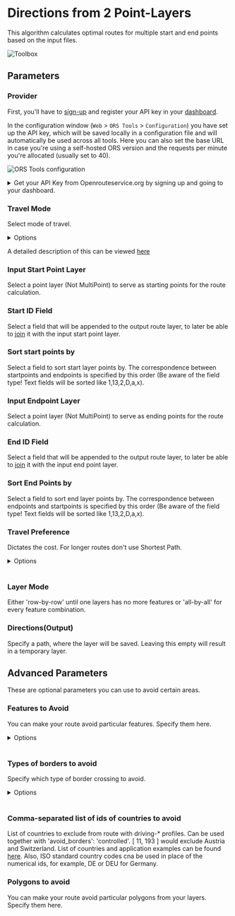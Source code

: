 # Directions from 2 Point-Layers
This algorithm calculates optimal routes for multiple start and end points based on the input files.

<img src="/wiki/img/directions_from_points_2_layers_toolbox.png" alt="Toolbox">

## Parameters

### Provider
First, you'll have to [sign-up](https://openrouteservice.org/sign-up) and register your API key in your [dashboard](https://openrouteservice.org/dev/#/home).

In the configuration window (`Web` > `ORS Tools` > `Configuration`) you have set up the API key, which will be saved locally in a configuration file and will automatically be used across all tools. Here you can also set the base URL in case you're using a self-hosted ORS version and the requests per minute you're allocated (usually set to 40).

![ORS Tools configuration](/wiki/img/wiki_orstools_config.png)

<details>
<summary>Get your API Key from Openrouteservice.org by signing up and going to your dashboard.</summary>
<br>

[![How To: Api Key](http://img.youtube.com/vi/Rsxl_0IUSFM/0.jpg)](http://www.youtube.com/watch?v=Rsxl_0IUSFM?start=145 "ORSTools 1.2 for Routing, Isochrones and Travel Time in QGIS")

</details>

### Travel Mode
Select mode of travel.

<details>
<summary>Options</summary>
<br>
<ul>
 <li>driving-car</li>
 <li>driving-hgv</li>
 <li>cycling-regular</li>
 <li>cycling-road</li>
 <li>cycling-mountain</li>
 <li>cycling-electric</li>
 <li>foot-walking</li>
 <li>foot-hiking</li>
 <li>wheelchair</li>
</ul>
</details>

A detailed description of this can be viewed [here](https://giscience.github.io/openrouteservice/technical-details/travel-speeds/#travel-time-calculation)

### Input Start Point Layer
Select a point layer (Not MultiPoint) to serve as starting points for the route calculation. 

### Start ID Field
Select a field that will be appended to the output route layer, to later be able to [join](https://docs.qgis.org/3.34/en/docs/user_manual/working_with_vector/joins_relations.html) it with the input start point layer.

### Sort start points by
Select a field to sort start layer points by. The correspondence between startpoints and endpoints is specified by this order (Be aware of the field type! Text fields will be sorted like 1,13,2,D,a,x).

### Input Endpoint Layer
Select a point layer (Not MultiPoint) to serve as ending points for the route calculation.

### End ID Field
Select a field that will be appended to the output route layer, to later be able to [join](https://docs.qgis.org/3.34/en/docs/user_manual/working_with_vector/joins_relations.html) it with the input end point layer.

### Sort End Points by
Select a field to sort end layer points by. The correspondence between endpoints and startpoints is specified by this order (Be aware of the field type! Text fields will be sorted like 1,13,2,D,a,x).

### Travel Preference
Dictates the cost. For longer routes don't use Shortest Path.

<details>
<summary>Options</summary>
<br>
<ul>
 <li>fastest</li>
 <li>shortest</li>
 <li>recommended</li>
</ul>
</details>
<br>

### Layer Mode
Either 'row-by-row' until one layers has no more features or 'all-by-all' for every feature combination.

### Directions(Output)
Specify a path, where the layer will be saved. Leaving this empty will result in a temporary layer. 

## Advanced Parameters
These are optional parameters you can use to avoid certain areas.

### Features to Avoid
You can make your route avoid particular features. Specify them here.

<details>
<summary>Options</summary>
<br>
<ul>
  <li>Highways</li>
  <li>Tollways</li>
  <li>Ferries</li>
  <li>Fords</li>
  <li>Steps</li>
</ul>
</details>
<br>

### Types of borders to avoid
Specify which type of border crossing to avoid.

<details>
<summary>Options</summary>
<br>
<ul>
  <li>all</li>
  <li>controlled</li>
</ul>
</details>
<br>

### Comma-separated list of ids of countries to avoid
List of countries to exclude from route with driving-* profiles. Can be used together with 'avoid_borders': 'controlled'. [ 11, 193 ] would exclude Austria and Switzerland. List of countries and application examples can be found [here](https://giscience.github.io/openrouteservice/technical-details/country-list). Also, ISO standard country codes cna be used in place of the numerical ids, for example, DE or DEU for Germany.

### Polygons to avoid
You can make your route avoid particular polygons from your layers. Specify them here.
